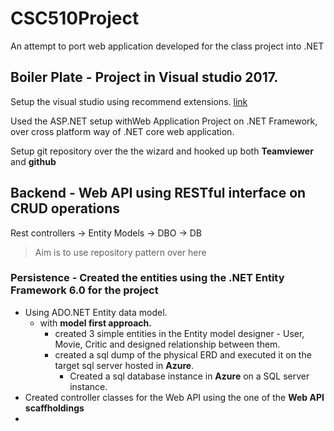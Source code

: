 # CSC510Project

An attempt to port web application developed for the class project into .NET

## Boiler Plate - Project in Visual studio 2017.

Setup the visual studio using  recommend  extensions. [link]()

Used the ASP.NET setup withWeb Application Project on .NET Framework, over cross platform way of .NET core  web application. 

Setup git repository over the the wizard and hooked up both **Teamviewer** and **github**


## Backend - Web API using RESTful interface on CRUD operations
 Rest controllers -> Entity Models -> DBO -> DB
 
 > Aim is to use repository pattern over here
 
### Persistence - Created the entities using the **.NET Entity Framework 6.0** for the project

* Using ADO.NET Entity data model.
  * with **model first approach.**
     * created 3 simple entities in the Entity model designer - User, Movie, Critic and designed relationship between them.
     * created a sql dump of the physical ERD and executed it on the target sql server hosted in **Azure**.
       * Created a sql database instance in **Azure** on a SQL server instance.
* Created controller classes for the Web API using the one of the **Web API scaffholdings**
* ![]()
